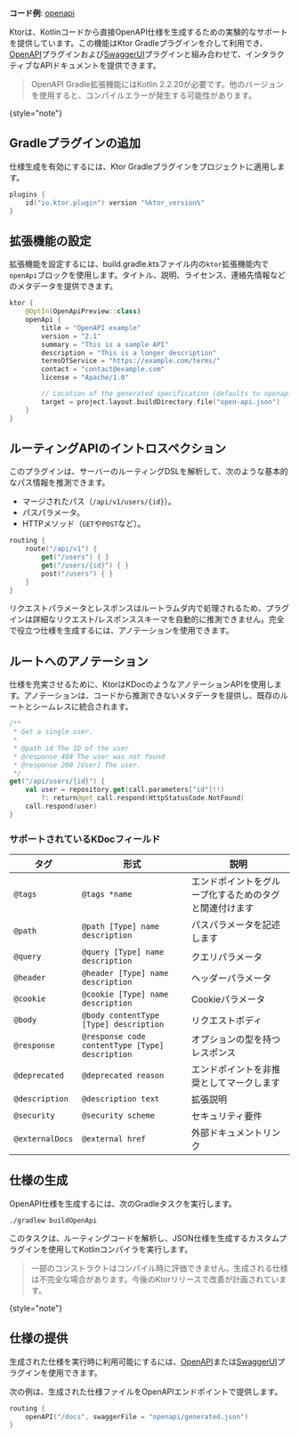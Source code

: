 [//]: # (title: OpenAPI仕様の生成)

<show-structure for="chapter" depth="2"/>
<primary-label ref="experimental"/>
<secondary-label ref="server-feature"/>

<tldr>
<p>
<b>コード例</b>:
<a href="https://github.com/ktorio/ktor-samples/tree/main/openapi">openapi</a>
</p>
</tldr>

Ktorは、Kotlinコードから直接OpenAPI仕様を生成するための実験的なサポートを提供しています。この機能はKtor Gradleプラグインを介して利用でき、[OpenAPI](server-openapi.md)プラグインおよび[SwaggerUI](server-swagger-ui.md)プラグインと組み合わせて、インタラクティブなAPIドキュメントを提供できます。

> OpenAPI Gradle拡張機能にはKotlin 2.2.20が必要です。他のバージョンを使用すると、コンパイルエラーが発生する可能性があります。
>
{style="note"}

## Gradleプラグインの追加

仕様生成を有効にするには、Ktor Gradleプラグインをプロジェクトに適用します。

```kotlin
plugins {
    id("io.ktor.plugin") version "%ktor_version%"
}
```

## 拡張機能の設定

拡張機能を設定するには、<Path>build.gradle.kts</Path>ファイル内の`ktor`拡張機能内で`openApi`ブロックを使用します。タイトル、説明、ライセンス、連絡先情報などのメタデータを提供できます。

```kotlin
ktor {
    @OptIn(OpenApiPreview::class)
    openApi {
        title = "OpenAPI example"
        version = "2.1"
        summary = "This is a sample API"
        description = "This is a longer description"
        termsOfService = "https://example.com/terms/"
        contact = "contact@example.com"
        license = "Apache/1.0"

        // Location of the generated specification (defaults to openapi/generated.json)
        target = project.layout.buildDirectory.file("open-api.json")
    }
}
```

## ルーティングAPIのイントロスペクション

このプラグインは、サーバーのルーティングDSLを解析して、次のような基本的なパス情報を推測できます。

- マージされたパス（`/api/v1/users/{id}`）。
- パスパラメータ。
- HTTPメソッド（`GET`や`POST`など）。

```kotlin
routing {
    route("/api/v1") {
        get("/users") { }
        get("/users/{id}") { }
        post("/users") { }
    }
}
```

リクエストパラメータとレスポンスはルートラムダ内で処理されるため、プラグインは詳細なリクエスト/レスポンススキーマを自動的に推測できません。完全で役立つ仕様を生成するには、アノテーションを使用できます。

## ルートへのアノテーション

仕様を充実させるために、KtorはKDocのようなアノテーションAPIを使用します。アノテーションは、コードから推測できないメタデータを提供し、既存のルートとシームレスに統合されます。

```kotlin
/**
 * Get a single user.
 *
 * @path id The ID of the user
 * @response 404 The user was not found
 * @response 200 [User] The user.
 */
get("/api/users/{id}") {
    val user = repository.get(call.parameters["id"]!!)
        ?: return@get call.respond(HttpStatusCode.NotFound)
    call.respond(user)
}

```

### サポートされているKDocフィールド

| タグ            | 形式                                          | 説明                                     |
|---------------|-----------------------------------------------|------------------------------------------|
| `@tags`       | `@tags *name`                                 | エンドポイントをグループ化するためのタグと関連付けます |
| `@path`       | `@path [Type] name description`               | パスパラメータを記述します                    |
| `@query`      | `@query [Type] name description`              | クエリパラメータ                            |
| `@header`     | `@header [Type] name description`             | ヘッダーパラメータ                          |
| `@cookie`     | `@cookie [Type] name description`             | Cookieパラメータ                         |
| `@body`       | `@body contentType [Type] description`        | リクエストボディ                            |
| `@response`   | `@response code contentType [Type] description` | オプションの型を持つレスポンス                |
| `@deprecated` | `@deprecated reason`                          | エンドポイントを非推奨としてマークします       |
| `@description`| `@description text`                           | 拡張説明                                  |
| `@security`   | `@security scheme`                            | セキュリティ要件                           |
| `@externalDocs`| `@external href`                             | 外部ドキュメントリンク                     |

## 仕様の生成

OpenAPI仕様を生成するには、次のGradleタスクを実行します。

```shell
./gradlew buildOpenApi
```

このタスクは、ルーティングコードを解析し、JSON仕様を生成するカスタムプラグインを使用してKotlinコンパイラを実行します。

> 一部のコンストラクトはコンパイル時に評価できません。生成される仕様は不完全な場合があります。今後のKtorリリースで改善が計画されています。
>
{style="note"}

## 仕様の提供

生成された仕様を実行時に利用可能にするには、[OpenAPI](server-openapi.md)または[SwaggerUI](server-swagger-ui.md)プラグインを使用できます。

次の例は、生成された仕様ファイルをOpenAPIエンドポイントで提供します。

```kotlin
routing {
    openAPI("/docs", swaggerFile = "openapi/generated.json")
}